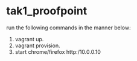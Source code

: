 # tak1_proofpoint

run the following commands in the manner below:
  1. vagrant up.
  2. vagrant provision.
  3. start chrome/firefox http:/10.0.0.10
  
  
